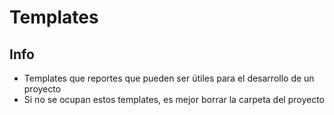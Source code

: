  
# Templates

## Info
+ Templates que reportes que pueden ser útiles para el desarrollo de un proyecto
+ Si no se ocupan estos templates, es mejor borrar la carpeta del proyecto
